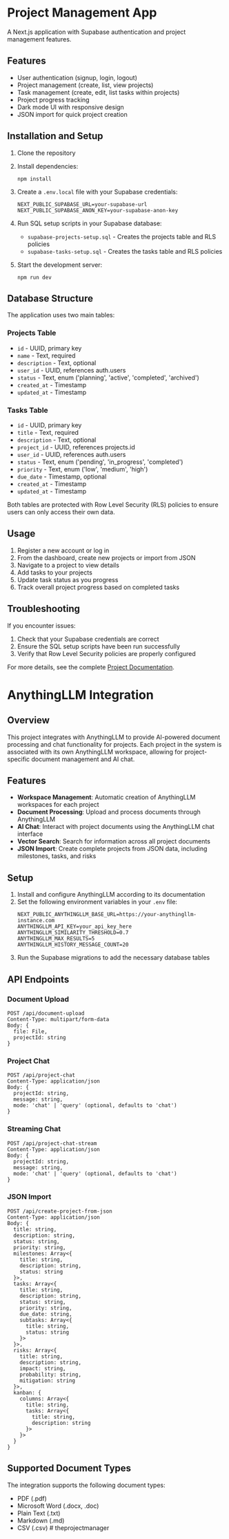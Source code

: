 # Project Management App

A Next.js application with Supabase authentication and project management features.

## Features

- User authentication (signup, login, logout)
- Project management (create, list, view projects)
- Task management (create, edit, list tasks within projects)
- Project progress tracking
- Dark mode UI with responsive design
- JSON import for quick project creation

## Installation and Setup

1. Clone the repository
2. Install dependencies:
   ```
   npm install
   ```
3. Create a `.env.local` file with your Supabase credentials:
   ```
   NEXT_PUBLIC_SUPABASE_URL=your-supabase-url
   NEXT_PUBLIC_SUPABASE_ANON_KEY=your-supabase-anon-key
   ```
4. Run SQL setup scripts in your Supabase database:
   - `supabase-projects-setup.sql` - Creates the projects table and RLS policies
   - `supabase-tasks-setup.sql` - Creates the tasks table and RLS policies

5. Start the development server:
   ```
   npm run dev
   ```

## Database Structure

The application uses two main tables:

### Projects Table
- `id` - UUID, primary key
- `name` - Text, required
- `description` - Text, optional
- `user_id` - UUID, references auth.users
- `status` - Text, enum ('planning', 'active', 'completed', 'archived')
- `created_at` - Timestamp
- `updated_at` - Timestamp

### Tasks Table
- `id` - UUID, primary key
- `title` - Text, required
- `description` - Text, optional
- `project_id` - UUID, references projects.id
- `user_id` - UUID, references auth.users
- `status` - Text, enum ('pending', 'in_progress', 'completed')
- `priority` - Text, enum ('low', 'medium', 'high')
- `due_date` - Timestamp, optional
- `created_at` - Timestamp
- `updated_at` - Timestamp

Both tables are protected with Row Level Security (RLS) policies to ensure users can only access their own data.

## Usage

1. Register a new account or log in
2. From the dashboard, create new projects or import from JSON
3. Navigate to a project to view details
4. Add tasks to your projects
5. Update task status as you progress
6. Track overall project progress based on completed tasks

## Troubleshooting

If you encounter issues:

1. Check that your Supabase credentials are correct
2. Ensure the SQL setup scripts have been run successfully
3. Verify that Row Level Security policies are properly configured

For more details, see the complete [Project Documentation](PROJECT_DOCUMENTATION.md).

# AnythingLLM Integration

## Overview

This project integrates with AnythingLLM to provide AI-powered document processing and chat functionality for projects. Each project in the system is associated with its own AnythingLLM workspace, allowing for project-specific document management and AI chat.

## Features

- **Workspace Management**: Automatic creation of AnythingLLM workspaces for each project
- **Document Processing**: Upload and process documents through AnythingLLM
- **AI Chat**: Interact with project documents using the AnythingLLM chat interface
- **Vector Search**: Search for information across all project documents
- **JSON Import**: Create complete projects from JSON data, including milestones, tasks, and risks

## Setup

1. Install and configure AnythingLLM according to its documentation
2. Set the following environment variables in your `.env` file:
   ```
   NEXT_PUBLIC_ANYTHINGLLM_BASE_URL=https://your-anythingllm-instance.com
   ANYTHINGLLM_API_KEY=your_api_key_here
   ANYTHINGLLM_SIMILARITY_THRESHOLD=0.7
   ANYTHINGLLM_MAX_RESULTS=5
   ANYTHINGLLM_HISTORY_MESSAGE_COUNT=20
   ```
3. Run the Supabase migrations to add the necessary database tables

## API Endpoints

### Document Upload
```
POST /api/document-upload
Content-Type: multipart/form-data
Body: {
  file: File,
  projectId: string
}
```

### Project Chat
```
POST /api/project-chat
Content-Type: application/json
Body: {
  projectId: string,
  message: string,
  mode: 'chat' | 'query' (optional, defaults to 'chat')
}
```

### Streaming Chat
```
POST /api/project-chat-stream
Content-Type: application/json
Body: {
  projectId: string,
  message: string,
  mode: 'chat' | 'query' (optional, defaults to 'chat')
}
```

### JSON Import
```
POST /api/create-project-from-json
Content-Type: application/json
Body: {
  title: string,
  description: string,
  status: string,
  priority: string,
  milestones: Array<{
    title: string,
    description: string,
    status: string
  }>,
  tasks: Array<{
    title: string,
    description: string,
    status: string,
    priority: string,
    due_date: string,
    subtasks: Array<{
      title: string,
      status: string
    }>
  }>,
  risks: Array<{
    title: string,
    description: string,
    impact: string,
    probability: string,
    mitigation: string
  }>,
  kanban: {
    columns: Array<{
      title: string,
      tasks: Array<{
        title: string,
        description: string
      }>
    }>
  }
}
```

## Supported Document Types

The integration supports the following document types:
- PDF (.pdf)
- Microsoft Word (.docx, .doc)
- Plain Text (.txt)
- Markdown (.md)
- CSV (.csv)
#   t h e p r o j e c t m a n a g e r  
 